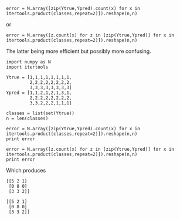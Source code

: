     error = N.array([zip(Ytrue,Ypred).count(x) for x in itertools.product(classes,repeat=2)]).reshape(n,n)

or

    error = N.array([z.count(x) for z in [zip(Ytrue,Ypred)] for x in itertools.product(classes,repeat=2)]).reshape(n,n)

The latter being more efficient but possibly more confusing.

    import numpy as N
    import itertools

    Ytrue = [1,1,1,1,1,1,1,1,
             2,2,2,2,2,2,2,2,
             3,3,3,3,3,3,3,3]
    Ypred = [1,1,2,1,2,1,3,1,
             2,2,2,2,2,2,2,2,
             3,3,2,2,2,1,1,1]

    classes = list(set(Ytrue))
    n = len(classes)

    error = N.array([zip(Ytrue,Ypred).count(x) for x in itertools.product(classes,repeat=2)]).reshape(n,n)
    print error

    error = N.array([z.count(x) for z in [zip(Ytrue,Ypred)] for x in itertools.product(classes,repeat=2)]).reshape(n,n)
    print error
Which produces

    [[5 2 1]
     [0 8 0]
     [3 3 2]]

    [[5 2 1]
     [0 8 0]
     [3 3 2]]